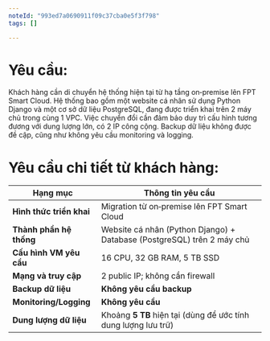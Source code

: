```yaml
---
noteId: "993ed7a0690911f09c37cba0e5f3f798"
tags: []

---
```


# Yêu cầu:
Khách hàng cần di chuyển hệ thống hiện tại từ hạ tầng on‑premise lên FPT Smart Cloud. Hệ thống bao gồm một website cá nhân sử dụng Python Django và một cơ sở dữ liệu PostgreSQL, đang được triển khai trên 2 máy chủ trong cùng 1 VPC. Việc chuyển đổi cần đảm bảo duy trì cấu hình tương đương với dung lượng lớn, có 2 IP công cộng. Backup dữ liệu không được đề cập, cũng như không yêu cầu monitoring và logging.

# Yêu cầu chi tiết từ khách hàng:
| Hạng mục                 | Thông tin yêu cầu                                                                   |
| ------------------------ | ----------------------------------------------------------------------------------- |
| **Hình thức triển khai** | Migration từ on‑premise lên FPT Smart Cloud                                         |
| **Thành phần hệ thống**  | Website cá nhân (Python Django) + Database (PostgreSQL) trên 2 máy chủ              |
| **Cấu hình VM yêu cầu**  | 16 CPU, 32 GB RAM, 5 TB SSD                                                         |
| **Mạng và truy cập**     | 2 public IP; không cần firewall                                                      |
| **Backup dữ liệu**       | **Không yêu cầu backup**                                                             |
| **Monitoring/Logging**   | **Không yêu cầu**                                                                    |
| **Dung lượng dữ liệu**   | Khoảng **5 TB** hiện tại (dùng để ước tính dung lượng lưu trữ)                    |